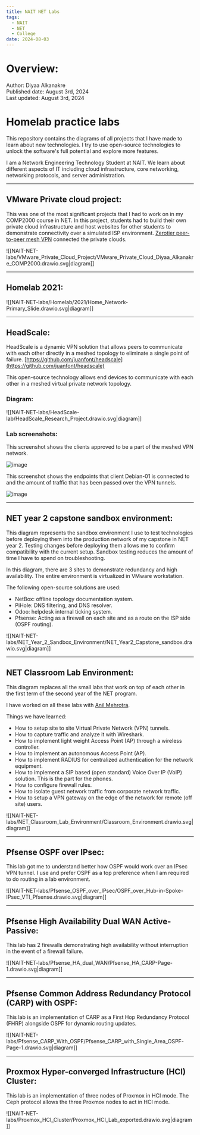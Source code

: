```yaml
---
title: NAIT NET Labs
tags:
  - NAIT
  - NET
  - College
date: 2024-08-03
---
```

# Overview:

Author: Diyaa Alkanakre<br>
Published date: August 3rd, 2024<br>
Last updated: August 3rd, 2024<br>


# Homelab practice labs

This repository contains the diagrams of all projects that I have made to learn about new technologies. I try to use open-source technologies to unlock the software's full potential and explore more features.

I am a Network Engineering Technology Student at NAIT. We learn about different aspects of IT including cloud infrastructure, core networking, networking protocols, and server administration.

---

## VMware Private cloud project:

This was one of the most significant projects that I had to work on in my COMP2000 course in NET. In this project, students had to build their own private cloud infrastructure and host websites for other students to demonstrate connectivity over a simulated ISP environment. [Zerotier peer-to-peer mesh VPN](https://www.zerotier.com/) connected the private clouds.

![[NAIT-NET-labs/VMware_Private_Cloud_Project/VMware_Private_Cloud_Diyaa_Alkanakre_COMP2000.drawio.svg|diagram]]

---

## Homelab 2021:

![[NAIT-NET-labs/Homelab/2021/Home_Network-Primary_Slide.drawio.svg|diagram]]

---

## HeadScale:

HeadScale is a dynamic VPN solution that allows peers to communicate with each other directly in a meshed topology to eliminate a single point of failure. [https://github.com/juanfont/headscale](https://github.com/juanfont/headscale)

This open-source technology allows end devices to communicate with each other in a meshed virtual private network topology.

### Diagram:

![[NAIT-NET-labs/HeadScale-lab/HeadScale_Research_Project.drawio.svg|diagram]]

### Lab screenshots:

This screenshot shows the clients approved to be a part of the meshed VPN network.

![image](https://user-images.githubusercontent.com/26883110/221480327-e8c12013-b953-473a-8241-6395cddb2542.png)

This screenshot shows the endpoints that client Debian-01 is connected to and the amount of traffic that has been passed over the VPN tunnels.

![image](https://user-images.githubusercontent.com/26883110/221480516-ddf5424d-a3b0-424e-8de0-20e176d04bd7.png)

---

## NET year 2 capstone sandbox environment:

This diagram represents the sandbox environment I use to test technologies before deploying them into the production network of my capstone in NET year 2. Testing changes before deploying them allows me to confirm compatibility with the current setup. Sandbox testing reduces the amount of time I have to spend on troubleshooting.

In this diagram, there are 3 sites to demonstrate redundancy and high availability. The entire environment is virtualized in VMware workstation.

The following open-source solutions are used:

- NetBox: offline topology documentation system.
- PiHole: DNS filtering, and DNS resolver.
- Odoo: helpdesk internal ticking system.
- Pfsense: Acting as a firewall on each site and as a route on the ISP side (OSPF routing).

![[NAIT-NET-labs/NET_Year_2_Sandbox_Environment/NET_Year2_Capstone_sandbox.drawio.svg|diagram]]

---

## NET Classroom Lab Environment:

This diagram replaces all the small labs that work on top of each other in the first term of the second year of the NET program.

I have worked on all these labs with [Anil Mehrotra](https://www.linkedin.com/in/anil-mehrotra-4a5475266/).

Things we have learned:

- How to setup site to site Virtual Private Network (VPN) tunnels.
- How to capture traffic and analyze it with Wireshark.
- How to implement light weight Access Point (AP) through a wireless controller.
- How to implement an autonomous Access Point (AP).
- How to implement RADIUS for centralized authentication for the network equipment.
- How to implement a SIP based (open standard) Voice Over IP (VoIP) solution. This is the part for the phones.
- How to configure firewall rules.
- How to isolate guest network traffic from corporate network traffic.
- How to setup a VPN gateway on the edge of the network for remote (off site) users.

![[NAIT-NET-labs/NET_Classroom_Lab_Environment/Classroom_Environment.drawio.svg|diagram]]

---

## Pfsense OSPF over IPsec:

This lab got me to understand better how OSPF would work over an IPsec VPN tunnel. I use and prefer OSPF as a top preference when I am required to do routing in a lab environment.

![[NAIT-NET-labs/Pfsense_OSPF_over_IPsec/OSPF_over_Hub-in-Spoke-IPsec_VTI_Pfsense.drawio.svg|diagram]]

---

## Pfsense High Availability Dual WAN Active-Passive:

This lab has 2 firewalls demonstrating high availability without interruption in the event of a firewall failure.

![[NAIT-NET-labs/Pfsense_HA_dual_WAN/Pfsense_HA_CARP-Page-1.drawio.svg|diagram]]

---

## Pfsense Common Address Redundancy Protocol (CARP) with OSPF:

This lab is an implementation of CARP as a First Hop Redundancy Protocol (FHRP) alongside OSPF for dynamic routing updates.

![[NAIT-NET-labs/Pfsense_CARP_With_OSPF/Pfsense_CARP_with_Single_Area_OSPF-Page-1.drawio.svg|diagram]]

---

## Proxmox Hyper-converged Infrastructure (HCI) Cluster:

This lab is an implementation of three nodes of Proxmox in HCI mode. The Ceph protocol allows the three Proxmox nodes to act in HCI mode.

![[NAIT-NET-labs/Proxmox_HCI_Cluster/Proxmox_HCI_Lab_exported.drawio.svg|diagram]]